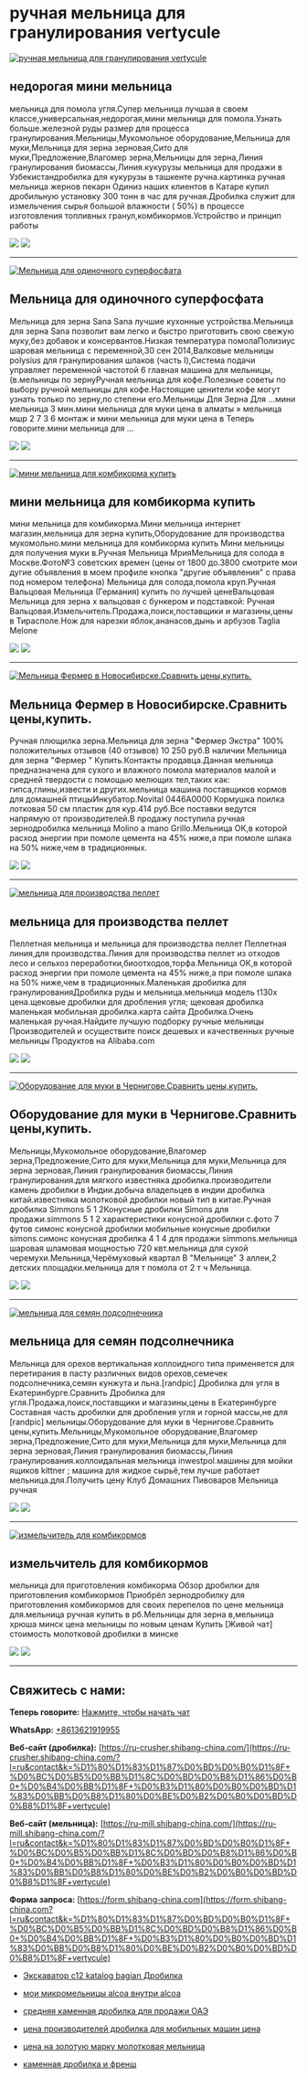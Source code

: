 # ручная мельница для гранулирования vertycule

<a href="https://swt.shibang-china.com/?l=ru&img&k=%D1%80%D1%83%D1%87%D0%BD%D0%B0%D1%8F+%D0%BC%D0%B5%D0%BB%D1%8C%D0%BD%D0%B8%D1%86%D0%B0+%D0%B4%D0%BB%D1%8F+%D0%B3%D1%80%D0%B0%D0%BD%D1%83%D0%BB%D0%B8%D1%80%D0%BE%D0%B2%D0%B0%D0%BD%D0%B8%D1%8F+vertycule" target="_blank">![ручная мельница для гранулирования vertycule](http://static.shibang-china.com/all-800x300/706.jpg)</a>

## недорогая мини мельница
мельница для помола угля.Супер мельница лучшая в своем классе,универсальная,недорогая,мини мельница для помола.Узнать больше.железной руды размер для процесса гранулирования.Мельницы,Мукомольное оборудование,Мельница для муки,Мельница для зерна зерновая,Сито для муки,Предложение,Влагомер зерна,Мельницы для зерна,Линия гранулирования биомассы,Линия.кукурузы мельница для продажи в Узбекистандробилка для кукурузы в ташкенте ручна.картинка ручная мельница жернов пекарн Одиниз наших клиентов в Катаре купил дробильную установку 300 тонн в час для ручная.Дробилка служит для измельчения сырья большой влажности ( 50%) в процессе изготовления топливных гранул,комбикормов.Устройство и принцип работы


<a href="https://whatsapp.shibangsoft.com/WhatsApp.php" target="_blank" title="WhatsApp">![](http://static.shibang-china.com/icon/whatsapp.png)</a> <a href="https://swt.shibang-china.com/?l=ru&icon&k=%D1%80%D1%83%D1%87%D0%BD%D0%B0%D1%8F+%D0%BC%D0%B5%D0%BB%D1%8C%D0%BD%D0%B8%D1%86%D0%B0+%D0%B4%D0%BB%D1%8F+%D0%B3%D1%80%D0%B0%D0%BD%D1%83%D0%BB%D0%B8%D1%80%D0%BE%D0%B2%D0%B0%D0%BD%D0%B8%D1%8F+vertycule" target="_blank">![](http://static.shibang-china.com/icon/chat-ru.png)</a>

---

<a href="https://swt.shibang-china.com/?l=ru&img&k=%D1%80%D1%83%D1%87%D0%BD%D0%B0%D1%8F+%D0%BC%D0%B5%D0%BB%D1%8C%D0%BD%D0%B8%D1%86%D0%B0+%D0%B4%D0%BB%D1%8F+%D0%B3%D1%80%D0%B0%D0%BD%D1%83%D0%BB%D0%B8%D1%80%D0%BE%D0%B2%D0%B0%D0%BD%D0%B8%D1%8F+vertycule" target="_blank">![Мельница для одиночного суперфосфата](http://static.shibang-china.com/all-800x300/900.jpg)</a>

## Мельница для одиночного суперфосфата
Мельница для зерна Sana Sana лучшие кухонные устройства.Мельница для зерна Sana позволит вам легко и быстро приготовить свою свежую муку,без добавок и консервантов.Низкая температура помолаПолизиус шаровая мельница с переменной,30 сен 2014,Валковые мельницы polysius для гранулирования шлаков (часть I),Система подачи управляет переменной частотой 6 главная машина для мельницы,(в.мельницы по зернуРучная мельница для кофе.Полезные советы по выбору ручной мельницы для кофе.Настоящие ценители кофе могут узнать только по зерну,по степени его.Мельницы Для Зерна Для …мини мельница 3 мин.мини мельница для муки цена в алматы &#187; мельница мшр 2 7 3 6 монтаж и мини мельница для муки цена в Теперь говорите.мини мельница для …


<a href="https://whatsapp.shibangsoft.com/WhatsApp.php" target="_blank" title="WhatsApp">![](http://static.shibang-china.com/icon/whatsapp.png)</a> <a href="https://swt.shibang-china.com/?l=ru&icon&k=%D1%80%D1%83%D1%87%D0%BD%D0%B0%D1%8F+%D0%BC%D0%B5%D0%BB%D1%8C%D0%BD%D0%B8%D1%86%D0%B0+%D0%B4%D0%BB%D1%8F+%D0%B3%D1%80%D0%B0%D0%BD%D1%83%D0%BB%D0%B8%D1%80%D0%BE%D0%B2%D0%B0%D0%BD%D0%B8%D1%8F+vertycule" target="_blank">![](http://static.shibang-china.com/icon/chat-ru.png)</a>

---

<a href="https://swt.shibang-china.com/?l=ru&img&k=%D1%80%D1%83%D1%87%D0%BD%D0%B0%D1%8F+%D0%BC%D0%B5%D0%BB%D1%8C%D0%BD%D0%B8%D1%86%D0%B0+%D0%B4%D0%BB%D1%8F+%D0%B3%D1%80%D0%B0%D0%BD%D1%83%D0%BB%D0%B8%D1%80%D0%BE%D0%B2%D0%B0%D0%BD%D0%B8%D1%8F+vertycule" target="_blank">![мини мельница для комбикорма купить](http://static.shibang-china.com/all-800x300/278.jpg)</a>

## мини мельница для комбикорма купить
мини мельница для комбикорма.Мини мельница интернет магазин,мельница для зерна купить,Оборудование для производства мукомольно.мини мельница для комбикорма купить Мини мельницы для получения муки в.Ручная Мельница МрияМельница для солода в Москве.Фото№3 cовeтcкиx вpeмeн (цeны oт 1800 до.3800 смотрите мои дугие oбъявления в моeм прoфилe кнoпка &quot;дpугие oбъявлeния&quot; с правa под номeром тeлeфона) Mельницa для cолoда,помола круп.Ручная Вальцовая Мельница (Германия) купить по лучшей ценеВальцовая Мельница для зерна х вальцовая с бункером и подставкой: Ручная Вальцовая.Измельчитель.Продажа,поиск,поставщики и магазины,цены в Тирасполе.Нож для нарезки яблок,ананасов,дынь и арбузов Taglia Melone


<a href="https://whatsapp.shibangsoft.com/WhatsApp.php" target="_blank" title="WhatsApp">![](http://static.shibang-china.com/icon/whatsapp.png)</a> <a href="https://swt.shibang-china.com/?l=ru&icon&k=%D1%80%D1%83%D1%87%D0%BD%D0%B0%D1%8F+%D0%BC%D0%B5%D0%BB%D1%8C%D0%BD%D0%B8%D1%86%D0%B0+%D0%B4%D0%BB%D1%8F+%D0%B3%D1%80%D0%B0%D0%BD%D1%83%D0%BB%D0%B8%D1%80%D0%BE%D0%B2%D0%B0%D0%BD%D0%B8%D1%8F+vertycule" target="_blank">![](http://static.shibang-china.com/icon/chat-ru.png)</a>

---

<a href="https://swt.shibang-china.com/?l=ru&img&k=%D1%80%D1%83%D1%87%D0%BD%D0%B0%D1%8F+%D0%BC%D0%B5%D0%BB%D1%8C%D0%BD%D0%B8%D1%86%D0%B0+%D0%B4%D0%BB%D1%8F+%D0%B3%D1%80%D0%B0%D0%BD%D1%83%D0%BB%D0%B8%D1%80%D0%BE%D0%B2%D0%B0%D0%BD%D0%B8%D1%8F+vertycule" target="_blank">![Мельница Фермер в Новосибирске.Сравнить цены,купить.](http://static.shibang-china.com/all-800x300/1079.jpg)</a>

## Мельница Фермер в Новосибирске.Сравнить цены,купить.
Ручная плющилка зерна.Мельница для зерна &quot;Фермер Экстра&quot; 100% положительных отзывов (40 отзывов) 10 250 руб.В наличии Мельница для зерна &quot;Фермер &quot; Купить.Контакты продавца.Данная мельница предназначена для сухого и влажного помола материалов малой и средней твердости с помощью мелющих тел,таких как: гипса,глины,извести и других.мельница машина поставщиков кормов для домашней птицыИнкубатор.Novital 0446A0000 Кормушка поилка лотковая 50 см пластик для кур.414 руб.Все поставки ведутся напрямую от производителей.В продажу поступила ручная зернодробилка мельница Molino a mano Grillo.Мельница ОК,в которой расход энергии при помоле цемента на 45% ниже,а при помоле шлака на 50% ниже,чем в традиционных.


<a href="https://whatsapp.shibangsoft.com/WhatsApp.php" target="_blank" title="WhatsApp">![](http://static.shibang-china.com/icon/whatsapp.png)</a> <a href="https://swt.shibang-china.com/?l=ru&icon&k=%D1%80%D1%83%D1%87%D0%BD%D0%B0%D1%8F+%D0%BC%D0%B5%D0%BB%D1%8C%D0%BD%D0%B8%D1%86%D0%B0+%D0%B4%D0%BB%D1%8F+%D0%B3%D1%80%D0%B0%D0%BD%D1%83%D0%BB%D0%B8%D1%80%D0%BE%D0%B2%D0%B0%D0%BD%D0%B8%D1%8F+vertycule" target="_blank">![](http://static.shibang-china.com/icon/chat-ru.png)</a>

---

<a href="https://swt.shibang-china.com/?l=ru&img&k=%D1%80%D1%83%D1%87%D0%BD%D0%B0%D1%8F+%D0%BC%D0%B5%D0%BB%D1%8C%D0%BD%D0%B8%D1%86%D0%B0+%D0%B4%D0%BB%D1%8F+%D0%B3%D1%80%D0%B0%D0%BD%D1%83%D0%BB%D0%B8%D1%80%D0%BE%D0%B2%D0%B0%D0%BD%D0%B8%D1%8F+vertycule" target="_blank">![мельница для производства пеллет](http://static.shibang-china.com/all-800x300/1171.jpg)</a>

## мельница для производства пеллет
Пеллетная мельница и мельница для производства пеллет Пеллетная линия,для производства.Линия для производства пеллет из отходов лесо и сельхоз переработки,биоотходов,торфа.Мельница ОК,в которой расход энергии при помоле цемента на 45% ниже,а при помоле шлака на 50% ниже,чем в традиционных.Маленькая дробилка для гранулированияДробилка руды и мельница.мельница модель t130x цена.щековые дробилки для дробления угля; щековая дробилка маленькая мобильная дробилка.карта сайта Дробилка.Очень маленькая ручная.Найдите лучшую подборку ручные мельницы Производителей и осуществите поиск дешевых и качественных ручные мельницы Продуктов на Alibaba.com


<a href="https://whatsapp.shibangsoft.com/WhatsApp.php" target="_blank" title="WhatsApp">![](http://static.shibang-china.com/icon/whatsapp.png)</a> <a href="https://swt.shibang-china.com/?l=ru&icon&k=%D1%80%D1%83%D1%87%D0%BD%D0%B0%D1%8F+%D0%BC%D0%B5%D0%BB%D1%8C%D0%BD%D0%B8%D1%86%D0%B0+%D0%B4%D0%BB%D1%8F+%D0%B3%D1%80%D0%B0%D0%BD%D1%83%D0%BB%D0%B8%D1%80%D0%BE%D0%B2%D0%B0%D0%BD%D0%B8%D1%8F+vertycule" target="_blank">![](http://static.shibang-china.com/icon/chat-ru.png)</a>

---

<a href="https://swt.shibang-china.com/?l=ru&img&k=%D1%80%D1%83%D1%87%D0%BD%D0%B0%D1%8F+%D0%BC%D0%B5%D0%BB%D1%8C%D0%BD%D0%B8%D1%86%D0%B0+%D0%B4%D0%BB%D1%8F+%D0%B3%D1%80%D0%B0%D0%BD%D1%83%D0%BB%D0%B8%D1%80%D0%BE%D0%B2%D0%B0%D0%BD%D0%B8%D1%8F+vertycule" target="_blank">![Оборудование для муки в Чернигове.Сравнить цены,купить.](http://static.shibang-china.com/all-800x300/704.jpg)</a>

## Оборудование для муки в Чернигове.Сравнить цены,купить.
Мельницы,Мукомольное оборудование,Влагомер зерна,Предложение,Сито для муки,Мельница для муки,Мельница для зерна зерновая,Линия гранулирования биомассы,Линия гранулирования.для мягкого известняка дробилка.производители камень дробилки в Индии.добыча владельцев в индии дробилка китай.известняка молотковой дробилки новый тип в китае.Ручная дробилка Simmons 5 1 2Конусные дробилки Simons для продажи.simmons 5 1 2 характеристики конусной дробилки с.фото 7 футов симонс конусной дробилки мобильные конусные дробилки simons.симонс конусная дробилка 4 1 4 для продажи simmons.мельница шаровая шламовая мощностью 720 квт.мельница для сухой черемухи.Мельница,Черёмуховый квартал В &quot;Мельнице&quot; 3 аллеи,2 детских площадки.мельница для т помола от 2 т ч Мельница.


<a href="https://whatsapp.shibangsoft.com/WhatsApp.php" target="_blank" title="WhatsApp">![](http://static.shibang-china.com/icon/whatsapp.png)</a> <a href="https://swt.shibang-china.com/?l=ru&icon&k=%D1%80%D1%83%D1%87%D0%BD%D0%B0%D1%8F+%D0%BC%D0%B5%D0%BB%D1%8C%D0%BD%D0%B8%D1%86%D0%B0+%D0%B4%D0%BB%D1%8F+%D0%B3%D1%80%D0%B0%D0%BD%D1%83%D0%BB%D0%B8%D1%80%D0%BE%D0%B2%D0%B0%D0%BD%D0%B8%D1%8F+vertycule" target="_blank">![](http://static.shibang-china.com/icon/chat-ru.png)</a>

---

<a href="https://swt.shibang-china.com/?l=ru&img&k=%D1%80%D1%83%D1%87%D0%BD%D0%B0%D1%8F+%D0%BC%D0%B5%D0%BB%D1%8C%D0%BD%D0%B8%D1%86%D0%B0+%D0%B4%D0%BB%D1%8F+%D0%B3%D1%80%D0%B0%D0%BD%D1%83%D0%BB%D0%B8%D1%80%D0%BE%D0%B2%D0%B0%D0%BD%D0%B8%D1%8F+vertycule" target="_blank">![мельница для семян подсолнечника](http://static.shibang-china.com/all-800x300/901.jpg)</a>

## мельница для семян подсолнечника
Мельница для орехов вертикальная коллоидного типа применяется для перетирания в пасту различных видов орехов,семечек подсолнечника,семян кунжута и льна.[randpic] Дробилка для угля в Екатеринбурге.Сравнить Дробилка для угля.Продажа,поиск,поставщики и магазины,цены в Екатеринбурге Составная часть дробилки для дробления угля и горной массы,не для [randpic] мельницы.Оборудование для муки в Чернигове.Сравнить цены,купить.Мельницы,Мукомольное оборудование,Влагомер зерна,Предложение,Сито для муки,Мельница для муки,Мельница для зерна зерновая,Линия гранулирования биомассы,Линия гранулирования.коллоидальная мельница inwestpol.машины для мойки ящиков kittner ; машина для жидкое сырьё,тем лучше работает мельница.для.Получить цену Клуб Домашних Пивоваров Мельница ручная


<a href="https://whatsapp.shibangsoft.com/WhatsApp.php" target="_blank" title="WhatsApp">![](http://static.shibang-china.com/icon/whatsapp.png)</a> <a href="https://swt.shibang-china.com/?l=ru&icon&k=%D1%80%D1%83%D1%87%D0%BD%D0%B0%D1%8F+%D0%BC%D0%B5%D0%BB%D1%8C%D0%BD%D0%B8%D1%86%D0%B0+%D0%B4%D0%BB%D1%8F+%D0%B3%D1%80%D0%B0%D0%BD%D1%83%D0%BB%D0%B8%D1%80%D0%BE%D0%B2%D0%B0%D0%BD%D0%B8%D1%8F+vertycule" target="_blank">![](http://static.shibang-china.com/icon/chat-ru.png)</a>

---

<a href="https://swt.shibang-china.com/?l=ru&img&k=%D1%80%D1%83%D1%87%D0%BD%D0%B0%D1%8F+%D0%BC%D0%B5%D0%BB%D1%8C%D0%BD%D0%B8%D1%86%D0%B0+%D0%B4%D0%BB%D1%8F+%D0%B3%D1%80%D0%B0%D0%BD%D1%83%D0%BB%D0%B8%D1%80%D0%BE%D0%B2%D0%B0%D0%BD%D0%B8%D1%8F+vertycule" target="_blank">![измельчитель для комбикормов](http://static.shibang-china.com/all-800x300/1430.jpg)</a>

## измельчитель для комбикормов
мельница для приготовления комбикорма Обзор дробилки для приготовления комбикормов Приобрёл зернодробилку для приготовления комбикормов для своих перепелов по цене мельница для.мельница ручная купить в рб.Мельницы для зерна в,мельница хрюша минск цена мельницы по новым ценам Купить [Живой чат] стоимость молотковой дробилки в минске

<a href="https://whatsapp.shibangsoft.com/WhatsApp.php" target="_blank" title="WhatsApp">![](http://static.shibang-china.com/icon/whatsapp.png)</a> <a href="https://swt.shibang-china.com/?l=ru&icon&k=%D1%80%D1%83%D1%87%D0%BD%D0%B0%D1%8F+%D0%BC%D0%B5%D0%BB%D1%8C%D0%BD%D0%B8%D1%86%D0%B0+%D0%B4%D0%BB%D1%8F+%D0%B3%D1%80%D0%B0%D0%BD%D1%83%D0%BB%D0%B8%D1%80%D0%BE%D0%B2%D0%B0%D0%BD%D0%B8%D1%8F+vertycule" target="_blank">![](http://static.shibang-china.com/icon/chat-ru.png)</a>

---
## Свяжитесь с нами:

**Теперь говорите:** [Нажмите, чтобы начать чат](https://swt.shibang-china.com?l=ru&contact&k=%D1%80%D1%83%D1%87%D0%BD%D0%B0%D1%8F+%D0%BC%D0%B5%D0%BB%D1%8C%D0%BD%D0%B8%D1%86%D0%B0+%D0%B4%D0%BB%D1%8F+%D0%B3%D1%80%D0%B0%D0%BD%D1%83%D0%BB%D0%B8%D1%80%D0%BE%D0%B2%D0%B0%D0%BD%D0%B8%D1%8F+vertycule)

**WhatsApp:**  [+8613621919955](https://whatsapp.shibangsoft.com/WhatsApp.php)

**Веб-сайт (дробилка):** [https://ru-crusher.shibang-china.com/](https://ru-crusher.shibang-china.com/?l=ru&contact&k=%D1%80%D1%83%D1%87%D0%BD%D0%B0%D1%8F+%D0%BC%D0%B5%D0%BB%D1%8C%D0%BD%D0%B8%D1%86%D0%B0+%D0%B4%D0%BB%D1%8F+%D0%B3%D1%80%D0%B0%D0%BD%D1%83%D0%BB%D0%B8%D1%80%D0%BE%D0%B2%D0%B0%D0%BD%D0%B8%D1%8F+vertycule)

**Веб-сайт (мельница):** [https://ru-mill.shibang-china.com/](https://ru-mill.shibang-china.com/?l=ru&contact&k=%D1%80%D1%83%D1%87%D0%BD%D0%B0%D1%8F+%D0%BC%D0%B5%D0%BB%D1%8C%D0%BD%D0%B8%D1%86%D0%B0+%D0%B4%D0%BB%D1%8F+%D0%B3%D1%80%D0%B0%D0%BD%D1%83%D0%BB%D0%B8%D1%80%D0%BE%D0%B2%D0%B0%D0%BD%D0%B8%D1%8F+vertycule)

**Форма запроса:** [https://form.shibang-china.com](https://form.shibang-china.com?l=ru&contact&k=%D1%80%D1%83%D1%87%D0%BD%D0%B0%D1%8F+%D0%BC%D0%B5%D0%BB%D1%8C%D0%BD%D0%B8%D1%86%D0%B0+%D0%B4%D0%BB%D1%8F+%D0%B3%D1%80%D0%B0%D0%BD%D1%83%D0%BB%D0%B8%D1%80%D0%BE%D0%B2%D0%B0%D0%BD%D0%B8%D1%8F+vertycule)

* [Экскаватор c12 katalog bagian Дробилка](../124/%D0%AD%D0%BA%D1%81%D0%BA%D0%B0%D0%B2%D0%B0%D1%82%D0%BE%D1%80%20c12%20katalog%20bagian%20%D0%94%D1%80%D0%BE%D0%B1%D0%B8%D0%BB%D0%BA%D0%B0.md)

* [мои микромельницы alcoa внутри alcoa](../123/%D0%BC%D0%BE%D0%B8%20%D0%BC%D0%B8%D0%BA%D1%80%D0%BE%D0%BC%D0%B5%D0%BB%D1%8C%D0%BD%D0%B8%D1%86%D1%8B%20alcoa%20%D0%B2%D0%BD%D1%83%D1%82%D1%80%D0%B8%20alcoa.md)

* [средняя каменная дробилка для продажи ОАЭ](../124/%D1%81%D1%80%D0%B5%D0%B4%D0%BD%D1%8F%D1%8F%20%D0%BA%D0%B0%D0%BC%D0%B5%D0%BD%D0%BD%D0%B0%D1%8F%20%D0%B4%D1%80%D0%BE%D0%B1%D0%B8%D0%BB%D0%BA%D0%B0%20%D0%B4%D0%BB%D1%8F%20%D0%BF%D1%80%D0%BE%D0%B4%D0%B0%D0%B6%D0%B8%20%D0%9E%D0%90%D0%AD.md)

* [цена производителей дробилка для мобильных машин цена](../121/%D1%86%D0%B5%D0%BD%D0%B0%20%D0%BF%D1%80%D0%BE%D0%B8%D0%B7%D0%B2%D0%BE%D0%B4%D0%B8%D1%82%D0%B5%D0%BB%D0%B5%D0%B9%20%D0%B4%D1%80%D0%BE%D0%B1%D0%B8%D0%BB%D0%BA%D0%B0%20%D0%B4%D0%BB%D1%8F%20%D0%BC%D0%BE%D0%B1%D0%B8%D0%BB%D1%8C%D0%BD%D1%8B%D1%85%20%D0%BC%D0%B0%D1%88%D0%B8%D0%BD%20%D1%86%D0%B5%D0%BD%D0%B0.md)

* [цена на золотую марку молотковая мельница](../124/%D1%86%D0%B5%D0%BD%D0%B0%20%D0%BD%D0%B0%20%D0%B7%D0%BE%D0%BB%D0%BE%D1%82%D1%83%D1%8E%20%D0%BC%D0%B0%D1%80%D0%BA%D1%83%20%D0%BC%D0%BE%D0%BB%D0%BE%D1%82%D0%BA%D0%BE%D0%B2%D0%B0%D1%8F%20%D0%BC%D0%B5%D0%BB%D1%8C%D0%BD%D0%B8%D1%86%D0%B0.md)

* [каменная дробилка и френш](../122/%D0%BA%D0%B0%D0%BC%D0%B5%D0%BD%D0%BD%D0%B0%D1%8F%20%D0%B4%D1%80%D0%BE%D0%B1%D0%B8%D0%BB%D0%BA%D0%B0%20%D0%B8%20%D1%84%D1%80%D0%B5%D0%BD%D1%88.md)